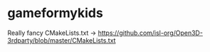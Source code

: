 # gameformykids

Really fancy CMakeLists.txt -> https://github.com/isl-org/Open3D-3rdparty/blob/master/CMakeLists.txt